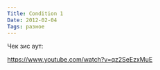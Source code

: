 ```yaml
---
Title: Condition 1
Date: 2012-02-04
Tags: разное
---
```


Чек зис аут:

https://www.youtube.com/watch?v=qz2SeEzxMuE